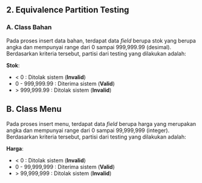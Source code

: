 ## 2. Equivalence Partition Testing
### A. Class Bahan
Pada proses insert data bahan, terdapat data *field* berupa stok yang berupa angka dan mempunyai range dari 0 sampai 999,999.99 (desimal). Berdasarkan kriteria tersebut, partisi dari testing yang dilakukan adalah:

**Stok**:
* < 0 : Ditolak sistem (**Invalid**) 
* 0 - 999,999.99 : Diterima sistem (**Valid**) 
* \> 999,999.99 : Ditolak sistem (**Invalid**)

## B. Class Menu
Pada proses insert menu, terdapat data *field* berupa harga yang merupakan angka dan mempunyai range dari 0 sampai 99,999,999 (integer). Berdasarkan kriteria tersebut, partisi dari testing yang dilakukan adalah:

**Harga**:
* < 0 : Ditolak sistem (**Invalid**) 
* 0 - 99,999,999 : Diterima sistem (**Valid**) 
* \> 99,999,999 : Ditolak sistem (**Invalid**)